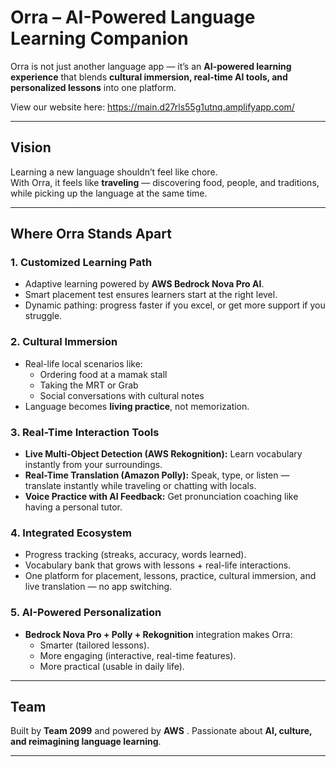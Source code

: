 # Orra – AI-Powered Language Learning Companion

Orra is not just another language app — it’s an **AI-powered learning experience** that blends **cultural immersion, real-time AI tools, and personalized lessons** into one platform.  

View our website here: https://main.d27rls55g1utnq.amplifyapp.com/

---

## Vision
Learning a new language shouldn’t feel like chore.  
With Orra, it feels like **traveling** — discovering food, people, and traditions, while picking up the language at the same time.  

---

## Where Orra Stands Apart

### 1. Customized Learning Path
- Adaptive learning powered by **AWS Bedrock Nova Pro AI**.  
- Smart placement test ensures learners start at the right level.  
- Dynamic pathing: progress faster if you excel, or get more support if you struggle.  

### 2. Cultural Immersion
- Real-life local scenarios like:  
  - Ordering food at a mamak stall 
  - Taking the MRT or Grab 
  - Social conversations with cultural notes 
- Language becomes **living practice**, not memorization.  

### 3. Real-Time Interaction Tools
- **Live Multi-Object Detection (AWS Rekognition):** Learn vocabulary instantly from your surroundings.  
- **Real-Time Translation (Amazon Polly):** Speak, type, or listen — translate instantly while traveling or chatting with locals.  
- **Voice Practice with AI Feedback:** Get pronunciation coaching like having a personal tutor.  

### 4. Integrated Ecosystem
- Progress tracking (streaks, accuracy, words learned).  
- Vocabulary bank that grows with lessons + real-life interactions.  
- One platform for placement, lessons, practice, cultural immersion, and live translation — no app switching.  

### 5. AI-Powered Personalization
- **Bedrock Nova Pro + Polly + Rekognition** integration makes Orra:  
  - Smarter (tailored lessons).  
  - More engaging (interactive, real-time features).  
  - More practical (usable in daily life).  

---

## Team
Built by **Team 2099** and powered by **AWS** .
Passionate about **AI, culture, and reimagining language learning**.  

---
